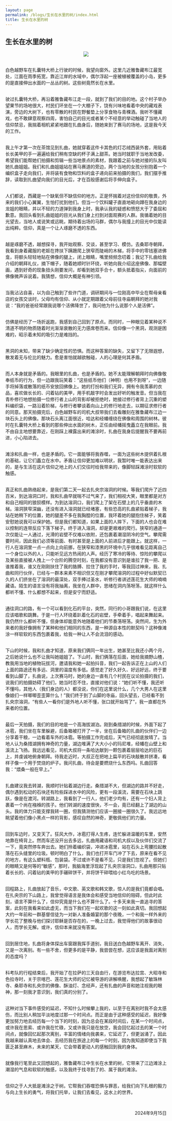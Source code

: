 ```yaml
---
layout: page
permalink: /blogs/生长在水里的树/index.html
title: 生长在水里的树
---
```


## 生长在水里的树

<center>
<img src="https://chen-minyang.github.io/images/blog4.png">
</center>

<br>白色越野车在扎囊特大桥上行驶的时候，我望向窗外。这里几近雅鲁藏布江最宽处，江面在雨季拓宽，靠近江岸的水域中，偶尔浮起一座被植被覆盖的小岛，更多的是直接伸出水面的一丛丛的树。这些树竟然长在水里。

<br>驶过扎囊特大桥，再沿着雅鲁藏布江走一段，就到了我们的目的地。这个村子举办望果节的场地很大，村民们环坐在一个大棚子下，饶有兴味地看着中央的藏戏表演，旁边的大树下，也有零散的村民在野餐垫上分享食物与青稞酒。我听不懂藏戏，也不敢肆意观察四周，害怕自己的目光或者某个不经意的举动触碰了当地人的信仰禁忌，我揣着相机紧紧地跟在扎曲身后，随她来到了赛马的场地，这是我今天的工作。

<br>我上午才第一次在茶馆见到扎曲，她就穿着这件卡其色的灯芯绒西装外套，用贴着长长美甲的手一遍遍给我们稍有空缺的杯子满上甜茶。她当时就职于当地发改委，希望我们能帮她们拍摄和剪辑一些当地景点的素材，我跟着之前与她对接的队友叫她扎曲姐姐。我们和扎曲姐姐站在赛马赛道的旁边，两个当地的女孩分别抱着一个编织盒子走向我们，并将装有食物和饮料的盒子递向前来拍摄的我们，我们摆手推辞，读取到扎曲望向我们的目光后，才在百般感谢后将手伸向盒子。

<br>人们都说，西藏是一个缺氧但不缺信仰的地方。正是怀揣着对这份信仰的敬畏，外来的我们小心翼翼，生怕打扰到他们。但当一个饮料罐子直直地砸向蹲在我身边的龙姐的眼睛，并以不轻的力道弹到我身上时，我承认我的疑惑和愤怒大于了委屈和歉意。我回头看到扎曲姐姐的目光从我们身上扫到对面观赛的人群。我循着她的目光望去，当地人或说笑或远眺，期待着出场的马群，偶尔与我撞上的目光中仅能读出纯粹。信仰，真是一个让人琢磨不透的东西。

<br>越是琢磨不透，越想探寻，我开始观察、交谈，甚至学习、模仿。去桑耶寺朝拜，我看到身着藏服的老妪在搀扶下蹒跚爬上狭窄而陡峭的木梯，将手中的零钱塞进佛龛，将额头轻轻地贴在佛像的腿上，闭上眼睛，嘴里频频念叨着；我记下扎曲给我介绍的朝拜礼仪，摘下帽子，随着她顺时针环绕，听她向我介绍这座佛像、那幅壁画，遇到好奇的现象扭头刚要发问，却看到她双手合十，额头抵着指尖，向面前的佛像微声诉说着。我猜想，信仰大概是有神引领。

<br>当我沾沾自喜，以为自己触到了些许门道，调研期间与一位刚高中毕业在帮母亲看店的女孩交谈时，父母均有信仰、从小就定期跟着父母前往寺庙朝拜的她对我说：“我的爸爸经常跟我说哪个活佛降世了，我问他为什么说那个人是活佛”。   

<br>仿佛是经历了一场折返跑，我感到自己回到了原点。而同时，一种眼见着某种说不清道不明的物质随着时光渐渐衰散的无力感席卷而来。信仰像一个黑洞，观测是困难的，昭示着未知的吸引力是难挡的。

<br>黑洞的未知，带来了缺少确定性的恐惧。而这种答案的缺失，又留下了无限遐想，散发着无与伦比的魅力。愈是害怕就越欲触碰，人的心理是何其矛盾。

<br>而人本身就是矛盾的。我眼里的扎曲，也是矛盾的。她不太能理解朝拜时向佛像敬奉纸币的行为，但一边跟我玩笑着：“这些纸币他们（神明）也用不到呀”，一边随手将掉落或散落的纸币安放回佛像上。她的打扮和我们无异，拥有令我羡慕的衣品，喜欢做长长的、闪着钻的美甲，用手机敲字时会发出好听的触发音。但当我在青朴修行地想拍摄一位修行者上山的背影却被拒绝时，她接过修行者背上沉重的塑料编织袋，一路沿着阶梯，与修行者攀谈着向山上的修行地走去，以期征求修行者的同意。那天拍摄完后，白色越野车的司机大叔带我们去看雕刻在雅鲁藏布江边一块石头上的佛像。那块石头离江面很近，哈达和经幡缠绕在佛像和周围的树林。彼时在扎囊特大桥上看到的那些伸出水面的树木，正任由经幡摇曳矗立在我眼前。我不由自主地想要靠近，在刚踩上裸露出来的滩涂时，扎曲在我身后提醒我不要再前进，小心陷进去。

<br>滩涂和扎曲一样，也是矛盾的。它一面能够将我吞噬，一面为这些树木提供着扎根的基础，让它们矗立在水中。矛盾让信仰更加难以明状，我暂时唯一能表达出来的，是与生活在这片信仰之地上的人们交往时给我带来的，像脚轻踩滩涂时软软的触感。

<br>真正和扎曲熟络起来，是我们第二天一起去扎央宗溶洞的时候。等我们爬升了近四百米，到达溶洞口时，我和扎曲早就喘不过气来了，我们相视大笑，眼里都是对方和自己相同的狼狈模样。为到达溶洞口，我们爬上了架在石壁上的几乎垂直的木梯。溶洞狭窄深幽，还没有进入溶洞就已经堵塞，有些恐高的扎曲紧贴着梯子，我站在她稍下的位置，她的腿差不多在我胸膛的位置，我环着她的腿抱住梯子，笑着安慰她说我可以保护她。但是我们都知道，如果上面的人摔下，下面的人也会在难以控制的连带反应下落下梯子。终于进入溶洞，却是更艰难的爬行。狭窄的通道一次仅能让一人通过，光滑的岩壁不仅难以依附，还包裹着潮湿阴冷的空气。攀爬需要时间，因此我们必须等前面、有时甚至是上面的人前进后才能跟上。就这样，一行人在溶洞里一点一点向上向前挪，在狭窄和漆黑的环境中几乎很难看见距离自己一个身位以外的人，只能听见远方热闹的人声。经历了寒冷的等待、惊险的攀爬以及某些直接被人拽上一个台阶的腾空时刻，在我都没有意识到是谁拉了我一把、是谁推着我，谁又在刚刚扶住了我的胳膊、拉住了我的手时，等我回过神来，我、扎曲和同行伙伴，已经与一群本来素不相识但又在刚才攀爬溶洞的过程中好似默契已久的人们挤坐在了溶洞的最深处，双手捧过圣水，听修行者讲述莲花生大师的喃喃藏语。陌生的语言没有将我抽离，我坐在人群中，思绪在洞内荡呀荡，就这样什么都听不懂、什么都想不起来，但是安宁而舒适。

<br>通往洞口的路，有一个可以看到化石的平台，突然，同行的小哥跟我们说，在这里应该唱歌和跳舞。于是一行人环绕着趴着化石的岩壁，手牵着手，唱起来舞起来。我仍然什么都听不懂，但身体却能意外地随着他们的节奏荡呀荡。突然间，生为外来者的我好像拥有了某种和他们相同的东西，是一种源自本性的默契吗？这种像滩涂一样软软的东西包裹着我，给我一种让人不会流泪的感动。

<br>下山的时候，我和扎曲才知道，原来我们俩同一年出生，她甚至比我还小两个月，之后她说什么也不让我叫她姐姐了。下山时，我们俩落在后面，她给我摘野山楂，教我用当地的植物玩拔河，邀请我和她一起拍抖音，我们一起告诉正在上山的人们上面的路途还有多远、洞里的温度有多低。感觉走了好久好久、好远好远，终于要看到山脚了，扎曲说，上次赛马时，她的身边一直有几个村民在议论拍摄的我们，说我们的拍摄妨碍了他们，她当时忍不住，直接对他们说：“她们听不懂，我还听不懂吗，其他人（我们身边的人）都没说，你们在这里说什么，几个大男人在这里像娘们一样唧唧歪歪算什么！”我们终于到了山脚的寺庙，回头望去，已经看不到扎央宗溶洞，“有些人一看你们是外地人听不懂，张口就开始骂了”，我一直都在外来者的位置。

<br>最后一天拍摄，我们的目的地是一个高海拔湖泊。刚到桑措湖的时候，外面下起了冰雹，我们坐在车里躲避，后备箱被打开了一半，坐在后备箱的扎曲的伙伴们一边分享着干粮，一边看着车外的冰雹。等拍摄工作完成后，天气已经彻底放晴了。当地人认为桑措湖拥有神奇的力量，湖边堆满了大大小小的玛尼堆，经幡在山壁上和溪流上飞扬。我远远看见，司机大叔将一条哈达献到一颗包裹着层层哈达的巨石上，并虔诚地俯身朝拜。待我走近时，大叔正在把地上扁平的石块敲散并拼凑，看样子像一个用于焚烧的炉子。我问扎曲，待会是要燃烧什么东西吗。扎曲回答我：“煨桑一般在早上。”

<br>扎曲建议我去转湖，我顺时针贴着湖边行走。桑措湖不大，但湖边的路并不好走，偶尔遇到松动的石块还有险些踩进水中的风险，更有一段溪流，需要在石块上跳跃，像是在渡河。转湖路上，我看到了一行人，他们老少均有，还有一个妇人背上裹着一个尚在襁褓的孩子。他们转湖的速度很快，不一会，竟已经翻上了湖边的山头。我的体力只能支撑我转一圈，但我猜测他们应该一圈接一圈很久了。我远远地眺望着他们像小黑点一样的背影，感叹自然的神奇，更敬佩他们的力量。

<br>回到车边时，又变天了。狂风大作，冰雹打得人生疼，连忙躲进温暖的车里，安然地靠在椅背上。然而车还没开出去多远，扎曲用藏语和司机大叔以及伙伴们交流了一下，竟突然停车奔出去。她们拎着编织袋，冲进冰雹里，站在石头上弯腰捡起散落在石头缝里的垃圾。顿时明白了什么，我们也打开车门冲了下去，原来在看不见的地方，有这么塑料瓶、包装袋。不过或许不是看不见，只是我们忽视了。但她们的眼睛又是何等的“敏感”，那时，我脑海里浮现起了扎央宗溶洞口，扎曲用那只贴着长长的、闪着钻的美甲的手碾碎饼干，并将饼干碎喂给小红鸟吃的场景。

<br>回程路上，扎曲放起了音乐，中文歌、英文歌和韩文歌，惊人的是我们竟都会唱。在扎央宗的下山路上，我曾觉得语言是我体会和感受当地信仰的阻碍，但此时此刻，语言不算什么了，信仰究竟是什么也不算什么了。十多天来我一直追寻的答案，此刻在我看来如此虚无，而当下我们在一起欢歌的这一刻如此真切。我回想起大约一年前和一群基督信徒为一对新人准备婚宴的那个夜晚，一个和我一样外来的学长花了整晚与他们探讨耶稣是否存在的，一晚上过去，我觉得他们的故事很动人，而学长无解。或许，信仰本来就没有答案。

<br>回到居住地，扎曲将身体探出车窗跟我挥手道别，我目送白色越野车离开、消失，又是一次离别。有一些不舍，但更多的是平静，我尝尝在想，这应该是我面对离别的态度吗？

<br>科考队的行程结束后，我开始了在拉萨的三天自由行，在游览布达拉宫、大昭寺和色拉寺时，关于宗喀巴、莲花生大师的记忆被导游的讲解唤醒，我想起了敏珠林寺、桑耶寺和扎央宗的佛像、酥油灯、念经声，还有扎曲的声音和她注视我的眼神，那一刻我才意识到，我们真的分别了。

<br>这种对当下事件感受的延迟，不知什么时候攀上我的，以至于在离别时我不会太感伤，而比别人稍加平淡地度过那一个时间点。而正是由于这种感受的延迟，我好像更加努力地去经历每一个当下的时刻，因为总会在某段时间后，在某一个时间点，或许我在思索、或许我在忙碌，又或许我只是在放空，我会回忆起过去的某一个时间点，就像回忆起那次离别，丰富的情绪向我袭来，它延迟了，但更汹涌了。因此我越来越认真地去体会、去经历我在旅途上的每一个时刻，因为我知道即使当下我匮乏甚至麻木，未来的某天，它会带着更动人的感触回到我的身体。

<br>就像我行笔至此又回想起的，雅鲁藏布江中生长在水里的树，它带来了江边滩涂上潮湿的气息和软软的触感，以及我终于找寻到了的、属于我的滩涂。

<br>信仰之于人大抵是滩涂之于树。它帮我们吞噬恐惧与罪恶，给我们向下扎根的毅力与向上生长的勇气，将我们托举，让我们去看见，这水上的世界。

<br>

<p align="right">2024年9月15日</p>
